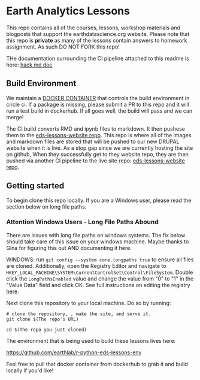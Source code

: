 # Earth Analytics Lessons  

This repo contains all of the courses, lessons, workshop materials and blogposts
that support the earthdatascience.org website. Please note that this repo is **private** 
as many of the lessons contain answers to
homework assignment. As such DO NOT FORK this repo!

THe documentation surrounding the CI pipeline attached to this readme is here:
[hack md doc](https://hackmd.io/psb27zRdTHqJfHtNG8kRXw?both)

## Build Environment
We maintain a [DOCKER CONTAINER](https://github.com/earthlab/r-python-eds-lessons-env) 
that controls the build environment in circle ci. If a package is missing, please 
submit a PR to this repo and it will run a test build in dockerhub. If all goes well,
the build will pass and we can merge!

The CI build converts RMD and ipynb files to markdown. It then pushese them to the
[eds-lessons-website repo](https://github.com/earthlab/eds-lessons-website). This 
repo is where all of the images and markdown files are stored that will be pushed 
to our new DRUPAL website when it is live. As a stop gap since we are currently
hosting the site on github, When 
they successfully get to they website repo, they are then pushed via another CI 
pipeline to the live site repo:
[eds-lessons-website repo](https://github.com/earthlab/earthlab.github.io).


## Getting started

To begin clone this repo locally. If you are a Windows user, please read the section
below on long file paths.

### Attention Windows Users - Long File Paths Abound

There are issues with long file paths on windows systems. The fix below should
take care of this issue on your windows machine. Maybe thanks to Gina for
figuring this out AND documenting it here.

WINDOWS: run `git config --system core.longpaths true` to ensure all files are
cloned. Additionally, open the Registry Editor and navigate to `HKEY_LOCAL_MACHINE\SYSTEM\CurrentControlSet\Control\FileSystem`. Double click
the `LongPathsEnabled` value and change the value from "0" to "1" in the
"Value Data" field and click OK. See full instructions on editing the
registry [here](https://www.howtogeek.com/266621/how-to-make-windows-10-accept-file-paths-over-260-characters/).

Next clone this repository to your local machine. Do so by running:

```
# clone the repository, , make the site, and serve it.
git clone $(The repo's URL)

cd $(The repo you just cloned)
```
The environment that is being used to build these lessons lives here: 

https://github.com/earthlab/r-python-eds-lessons-env

Feel free to pull that docker container from dockerhub to grab it and build locally if you'd like!

